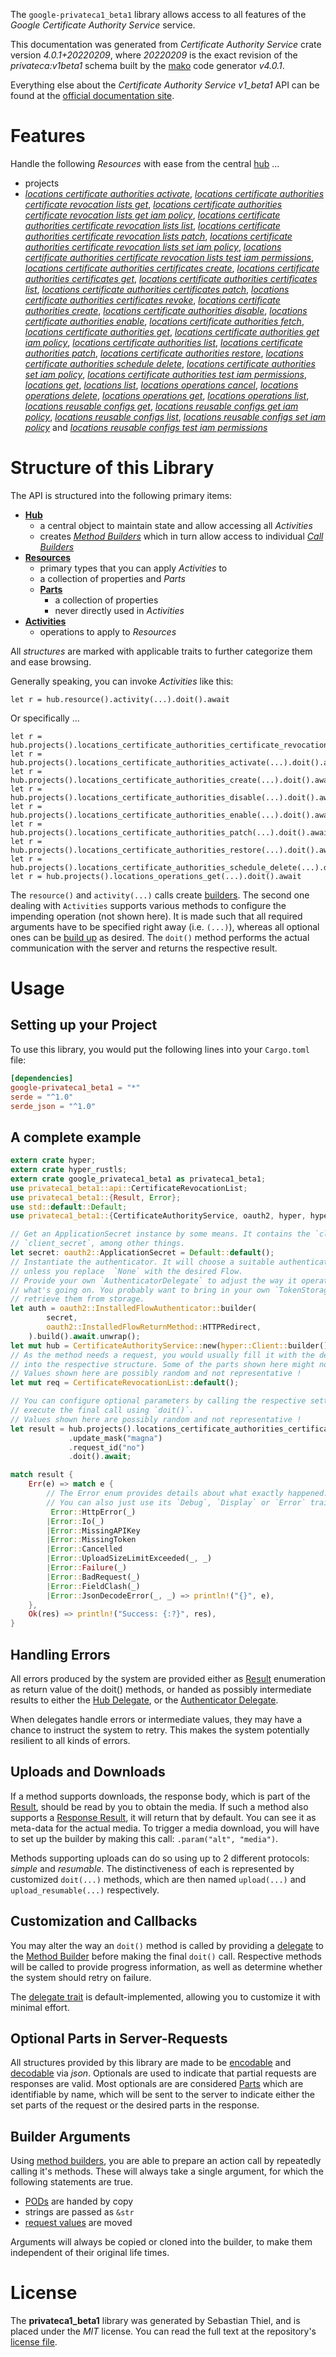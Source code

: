 <!---
DO NOT EDIT !
This file was generated automatically from 'src/generator/templates/api/README.md.mako'
DO NOT EDIT !
-->
The `google-privateca1_beta1` library allows access to all features of the *Google Certificate Authority Service* service.

This documentation was generated from *Certificate Authority Service* crate version *4.0.1+20220209*, where *20220209* is the exact revision of the *privateca:v1beta1* schema built by the [mako](http://www.makotemplates.org/) code generator *v4.0.1*.

Everything else about the *Certificate Authority Service* *v1_beta1* API can be found at the
[official documentation site](https://cloud.google.com/).
# Features

Handle the following *Resources* with ease from the central [hub](https://docs.rs/google-privateca1_beta1/4.0.1+20220209/google_privateca1_beta1/CertificateAuthorityService) ... 

* projects
 * [*locations certificate authorities activate*](https://docs.rs/google-privateca1_beta1/4.0.1+20220209/google_privateca1_beta1/api::ProjectLocationCertificateAuthorityActivateCall), [*locations certificate authorities certificate revocation lists get*](https://docs.rs/google-privateca1_beta1/4.0.1+20220209/google_privateca1_beta1/api::ProjectLocationCertificateAuthorityCertificateRevocationListGetCall), [*locations certificate authorities certificate revocation lists get iam policy*](https://docs.rs/google-privateca1_beta1/4.0.1+20220209/google_privateca1_beta1/api::ProjectLocationCertificateAuthorityCertificateRevocationListGetIamPolicyCall), [*locations certificate authorities certificate revocation lists list*](https://docs.rs/google-privateca1_beta1/4.0.1+20220209/google_privateca1_beta1/api::ProjectLocationCertificateAuthorityCertificateRevocationListListCall), [*locations certificate authorities certificate revocation lists patch*](https://docs.rs/google-privateca1_beta1/4.0.1+20220209/google_privateca1_beta1/api::ProjectLocationCertificateAuthorityCertificateRevocationListPatchCall), [*locations certificate authorities certificate revocation lists set iam policy*](https://docs.rs/google-privateca1_beta1/4.0.1+20220209/google_privateca1_beta1/api::ProjectLocationCertificateAuthorityCertificateRevocationListSetIamPolicyCall), [*locations certificate authorities certificate revocation lists test iam permissions*](https://docs.rs/google-privateca1_beta1/4.0.1+20220209/google_privateca1_beta1/api::ProjectLocationCertificateAuthorityCertificateRevocationListTestIamPermissionCall), [*locations certificate authorities certificates create*](https://docs.rs/google-privateca1_beta1/4.0.1+20220209/google_privateca1_beta1/api::ProjectLocationCertificateAuthorityCertificateCreateCall), [*locations certificate authorities certificates get*](https://docs.rs/google-privateca1_beta1/4.0.1+20220209/google_privateca1_beta1/api::ProjectLocationCertificateAuthorityCertificateGetCall), [*locations certificate authorities certificates list*](https://docs.rs/google-privateca1_beta1/4.0.1+20220209/google_privateca1_beta1/api::ProjectLocationCertificateAuthorityCertificateListCall), [*locations certificate authorities certificates patch*](https://docs.rs/google-privateca1_beta1/4.0.1+20220209/google_privateca1_beta1/api::ProjectLocationCertificateAuthorityCertificatePatchCall), [*locations certificate authorities certificates revoke*](https://docs.rs/google-privateca1_beta1/4.0.1+20220209/google_privateca1_beta1/api::ProjectLocationCertificateAuthorityCertificateRevokeCall), [*locations certificate authorities create*](https://docs.rs/google-privateca1_beta1/4.0.1+20220209/google_privateca1_beta1/api::ProjectLocationCertificateAuthorityCreateCall), [*locations certificate authorities disable*](https://docs.rs/google-privateca1_beta1/4.0.1+20220209/google_privateca1_beta1/api::ProjectLocationCertificateAuthorityDisableCall), [*locations certificate authorities enable*](https://docs.rs/google-privateca1_beta1/4.0.1+20220209/google_privateca1_beta1/api::ProjectLocationCertificateAuthorityEnableCall), [*locations certificate authorities fetch*](https://docs.rs/google-privateca1_beta1/4.0.1+20220209/google_privateca1_beta1/api::ProjectLocationCertificateAuthorityFetchCall), [*locations certificate authorities get*](https://docs.rs/google-privateca1_beta1/4.0.1+20220209/google_privateca1_beta1/api::ProjectLocationCertificateAuthorityGetCall), [*locations certificate authorities get iam policy*](https://docs.rs/google-privateca1_beta1/4.0.1+20220209/google_privateca1_beta1/api::ProjectLocationCertificateAuthorityGetIamPolicyCall), [*locations certificate authorities list*](https://docs.rs/google-privateca1_beta1/4.0.1+20220209/google_privateca1_beta1/api::ProjectLocationCertificateAuthorityListCall), [*locations certificate authorities patch*](https://docs.rs/google-privateca1_beta1/4.0.1+20220209/google_privateca1_beta1/api::ProjectLocationCertificateAuthorityPatchCall), [*locations certificate authorities restore*](https://docs.rs/google-privateca1_beta1/4.0.1+20220209/google_privateca1_beta1/api::ProjectLocationCertificateAuthorityRestoreCall), [*locations certificate authorities schedule delete*](https://docs.rs/google-privateca1_beta1/4.0.1+20220209/google_privateca1_beta1/api::ProjectLocationCertificateAuthorityScheduleDeleteCall), [*locations certificate authorities set iam policy*](https://docs.rs/google-privateca1_beta1/4.0.1+20220209/google_privateca1_beta1/api::ProjectLocationCertificateAuthoritySetIamPolicyCall), [*locations certificate authorities test iam permissions*](https://docs.rs/google-privateca1_beta1/4.0.1+20220209/google_privateca1_beta1/api::ProjectLocationCertificateAuthorityTestIamPermissionCall), [*locations get*](https://docs.rs/google-privateca1_beta1/4.0.1+20220209/google_privateca1_beta1/api::ProjectLocationGetCall), [*locations list*](https://docs.rs/google-privateca1_beta1/4.0.1+20220209/google_privateca1_beta1/api::ProjectLocationListCall), [*locations operations cancel*](https://docs.rs/google-privateca1_beta1/4.0.1+20220209/google_privateca1_beta1/api::ProjectLocationOperationCancelCall), [*locations operations delete*](https://docs.rs/google-privateca1_beta1/4.0.1+20220209/google_privateca1_beta1/api::ProjectLocationOperationDeleteCall), [*locations operations get*](https://docs.rs/google-privateca1_beta1/4.0.1+20220209/google_privateca1_beta1/api::ProjectLocationOperationGetCall), [*locations operations list*](https://docs.rs/google-privateca1_beta1/4.0.1+20220209/google_privateca1_beta1/api::ProjectLocationOperationListCall), [*locations reusable configs get*](https://docs.rs/google-privateca1_beta1/4.0.1+20220209/google_privateca1_beta1/api::ProjectLocationReusableConfigGetCall), [*locations reusable configs get iam policy*](https://docs.rs/google-privateca1_beta1/4.0.1+20220209/google_privateca1_beta1/api::ProjectLocationReusableConfigGetIamPolicyCall), [*locations reusable configs list*](https://docs.rs/google-privateca1_beta1/4.0.1+20220209/google_privateca1_beta1/api::ProjectLocationReusableConfigListCall), [*locations reusable configs set iam policy*](https://docs.rs/google-privateca1_beta1/4.0.1+20220209/google_privateca1_beta1/api::ProjectLocationReusableConfigSetIamPolicyCall) and [*locations reusable configs test iam permissions*](https://docs.rs/google-privateca1_beta1/4.0.1+20220209/google_privateca1_beta1/api::ProjectLocationReusableConfigTestIamPermissionCall)




# Structure of this Library

The API is structured into the following primary items:

* **[Hub](https://docs.rs/google-privateca1_beta1/4.0.1+20220209/google_privateca1_beta1/CertificateAuthorityService)**
    * a central object to maintain state and allow accessing all *Activities*
    * creates [*Method Builders*](https://docs.rs/google-privateca1_beta1/4.0.1+20220209/google_privateca1_beta1/client::MethodsBuilder) which in turn
      allow access to individual [*Call Builders*](https://docs.rs/google-privateca1_beta1/4.0.1+20220209/google_privateca1_beta1/client::CallBuilder)
* **[Resources](https://docs.rs/google-privateca1_beta1/4.0.1+20220209/google_privateca1_beta1/client::Resource)**
    * primary types that you can apply *Activities* to
    * a collection of properties and *Parts*
    * **[Parts](https://docs.rs/google-privateca1_beta1/4.0.1+20220209/google_privateca1_beta1/client::Part)**
        * a collection of properties
        * never directly used in *Activities*
* **[Activities](https://docs.rs/google-privateca1_beta1/4.0.1+20220209/google_privateca1_beta1/client::CallBuilder)**
    * operations to apply to *Resources*

All *structures* are marked with applicable traits to further categorize them and ease browsing.

Generally speaking, you can invoke *Activities* like this:

```Rust,ignore
let r = hub.resource().activity(...).doit().await
```

Or specifically ...

```ignore
let r = hub.projects().locations_certificate_authorities_certificate_revocation_lists_patch(...).doit().await
let r = hub.projects().locations_certificate_authorities_activate(...).doit().await
let r = hub.projects().locations_certificate_authorities_create(...).doit().await
let r = hub.projects().locations_certificate_authorities_disable(...).doit().await
let r = hub.projects().locations_certificate_authorities_enable(...).doit().await
let r = hub.projects().locations_certificate_authorities_patch(...).doit().await
let r = hub.projects().locations_certificate_authorities_restore(...).doit().await
let r = hub.projects().locations_certificate_authorities_schedule_delete(...).doit().await
let r = hub.projects().locations_operations_get(...).doit().await
```

The `resource()` and `activity(...)` calls create [builders][builder-pattern]. The second one dealing with `Activities` 
supports various methods to configure the impending operation (not shown here). It is made such that all required arguments have to be 
specified right away (i.e. `(...)`), whereas all optional ones can be [build up][builder-pattern] as desired.
The `doit()` method performs the actual communication with the server and returns the respective result.

# Usage

## Setting up your Project

To use this library, you would put the following lines into your `Cargo.toml` file:

```toml
[dependencies]
google-privateca1_beta1 = "*"
serde = "^1.0"
serde_json = "^1.0"
```

## A complete example

```Rust
extern crate hyper;
extern crate hyper_rustls;
extern crate google_privateca1_beta1 as privateca1_beta1;
use privateca1_beta1::api::CertificateRevocationList;
use privateca1_beta1::{Result, Error};
use std::default::Default;
use privateca1_beta1::{CertificateAuthorityService, oauth2, hyper, hyper_rustls};

// Get an ApplicationSecret instance by some means. It contains the `client_id` and 
// `client_secret`, among other things.
let secret: oauth2::ApplicationSecret = Default::default();
// Instantiate the authenticator. It will choose a suitable authentication flow for you, 
// unless you replace  `None` with the desired Flow.
// Provide your own `AuthenticatorDelegate` to adjust the way it operates and get feedback about 
// what's going on. You probably want to bring in your own `TokenStorage` to persist tokens and
// retrieve them from storage.
let auth = oauth2::InstalledFlowAuthenticator::builder(
        secret,
        oauth2::InstalledFlowReturnMethod::HTTPRedirect,
    ).build().await.unwrap();
let mut hub = CertificateAuthorityService::new(hyper::Client::builder().build(hyper_rustls::HttpsConnectorBuilder::new().with_native_roots().https_or_http().enable_http1().enable_http2().build()), auth);
// As the method needs a request, you would usually fill it with the desired information
// into the respective structure. Some of the parts shown here might not be applicable !
// Values shown here are possibly random and not representative !
let mut req = CertificateRevocationList::default();

// You can configure optional parameters by calling the respective setters at will, and
// execute the final call using `doit()`.
// Values shown here are possibly random and not representative !
let result = hub.projects().locations_certificate_authorities_certificate_revocation_lists_patch(req, "name")
             .update_mask("magna")
             .request_id("no")
             .doit().await;

match result {
    Err(e) => match e {
        // The Error enum provides details about what exactly happened.
        // You can also just use its `Debug`, `Display` or `Error` traits
         Error::HttpError(_)
        |Error::Io(_)
        |Error::MissingAPIKey
        |Error::MissingToken
        |Error::Cancelled
        |Error::UploadSizeLimitExceeded(_, _)
        |Error::Failure(_)
        |Error::BadRequest(_)
        |Error::FieldClash(_)
        |Error::JsonDecodeError(_, _) => println!("{}", e),
    },
    Ok(res) => println!("Success: {:?}", res),
}

```
## Handling Errors

All errors produced by the system are provided either as [Result](https://docs.rs/google-privateca1_beta1/4.0.1+20220209/google_privateca1_beta1/client::Result) enumeration as return value of
the doit() methods, or handed as possibly intermediate results to either the 
[Hub Delegate](https://docs.rs/google-privateca1_beta1/4.0.1+20220209/google_privateca1_beta1/client::Delegate), or the [Authenticator Delegate](https://docs.rs/yup-oauth2/*/yup_oauth2/trait.AuthenticatorDelegate.html).

When delegates handle errors or intermediate values, they may have a chance to instruct the system to retry. This 
makes the system potentially resilient to all kinds of errors.

## Uploads and Downloads
If a method supports downloads, the response body, which is part of the [Result](https://docs.rs/google-privateca1_beta1/4.0.1+20220209/google_privateca1_beta1/client::Result), should be
read by you to obtain the media.
If such a method also supports a [Response Result](https://docs.rs/google-privateca1_beta1/4.0.1+20220209/google_privateca1_beta1/client::ResponseResult), it will return that by default.
You can see it as meta-data for the actual media. To trigger a media download, you will have to set up the builder by making
this call: `.param("alt", "media")`.

Methods supporting uploads can do so using up to 2 different protocols: 
*simple* and *resumable*. The distinctiveness of each is represented by customized 
`doit(...)` methods, which are then named `upload(...)` and `upload_resumable(...)` respectively.

## Customization and Callbacks

You may alter the way an `doit()` method is called by providing a [delegate](https://docs.rs/google-privateca1_beta1/4.0.1+20220209/google_privateca1_beta1/client::Delegate) to the 
[Method Builder](https://docs.rs/google-privateca1_beta1/4.0.1+20220209/google_privateca1_beta1/client::CallBuilder) before making the final `doit()` call. 
Respective methods will be called to provide progress information, as well as determine whether the system should 
retry on failure.

The [delegate trait](https://docs.rs/google-privateca1_beta1/4.0.1+20220209/google_privateca1_beta1/client::Delegate) is default-implemented, allowing you to customize it with minimal effort.

## Optional Parts in Server-Requests

All structures provided by this library are made to be [encodable](https://docs.rs/google-privateca1_beta1/4.0.1+20220209/google_privateca1_beta1/client::RequestValue) and 
[decodable](https://docs.rs/google-privateca1_beta1/4.0.1+20220209/google_privateca1_beta1/client::ResponseResult) via *json*. Optionals are used to indicate that partial requests are responses 
are valid.
Most optionals are are considered [Parts](https://docs.rs/google-privateca1_beta1/4.0.1+20220209/google_privateca1_beta1/client::Part) which are identifiable by name, which will be sent to 
the server to indicate either the set parts of the request or the desired parts in the response.

## Builder Arguments

Using [method builders](https://docs.rs/google-privateca1_beta1/4.0.1+20220209/google_privateca1_beta1/client::CallBuilder), you are able to prepare an action call by repeatedly calling it's methods.
These will always take a single argument, for which the following statements are true.

* [PODs][wiki-pod] are handed by copy
* strings are passed as `&str`
* [request values](https://docs.rs/google-privateca1_beta1/4.0.1+20220209/google_privateca1_beta1/client::RequestValue) are moved

Arguments will always be copied or cloned into the builder, to make them independent of their original life times.

[wiki-pod]: http://en.wikipedia.org/wiki/Plain_old_data_structure
[builder-pattern]: http://en.wikipedia.org/wiki/Builder_pattern
[google-go-api]: https://github.com/google/google-api-go-client

# License
The **privateca1_beta1** library was generated by Sebastian Thiel, and is placed 
under the *MIT* license.
You can read the full text at the repository's [license file][repo-license].

[repo-license]: https://github.com/Byron/google-apis-rsblob/main/LICENSE.md

